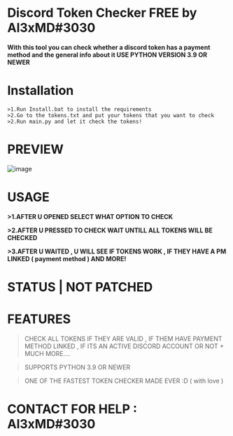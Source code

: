 
# Discord Token Checker FREE by Al3xMD#3030


**With this tool you can check whether a discord token has a payment method and the general info about it USE PYTHON VERSION 3.9 OR NEWER**


# Installation 

```
>1.Run Install.bat to install the requirements
>2.Go to the tokens.txt and put your tokens that you want to check
>2.Run main.py and let it check the tokens!
```

# PREVIEW

![image](https://user-images.githubusercontent.com/114672410/207397916-e6ceee0e-22d5-4e7c-9ce0-3d56770e60b3.png)

# USAGE

**>1.AFTER U OPENED SELECT WHAT OPTION TO CHECK**

**>2.AFTER U PRESSED TO CHECK WAIT UNTILL ALL TOKENS WILL BE CHECKED**

**>3.AFTER U WAITED , U WILL SEE IF TOKENS WORK , IF THEY HAVE A PM LINKED ( payment method ) AND MORE!**

# STATUS | NOT PATCHED

# FEATURES

>CHECK ALL TOKENS IF THEY ARE VALID , IF THEM HAVE PAYMENT METHOD LINKED , IF ITS AN ACTIVE DISCORD ACCOUNT OR NOT + MUCH MORE....

>SUPPORTS PYTHON 3.9 OR NEWER

>ONE OF THE FASTEST TOKEN CHECKER MADE EVER :D ( with love )

# CONTACT FOR HELP : Al3xMD#3030


